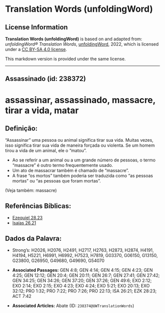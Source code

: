 # Translation Words (unfoldingWord)

## License Information

**Translation Words (unfoldingWord)** is based on and adapted from: _unfoldingWord® Translation Words_, [unfoldingWord](https://unfoldingword.org/utw), 2022, which is licensed under a [CC BY-SA 4.0 license](https://creativecommons.org/licenses/by-sa/4.0/legalcode.en).

This markdown version is provided under the same license.



--------------------------------

## Assassinado (id: 238372)

assassinar, assassinado, massacre, tirar a vida, matar
======================================================

Definição:
----------

“Assassinar” uma pessoa ou animal significa tirar sua vida. Muitas vezes, isso significa tirar sua vida de maneira forçada ou violenta. Se um homem tirou a vida de um animal, ele o “matou”.

* Ao se referir a um animal ou a um grande número de pessoas, o termo “massacre” é outro termo frequentemente usado.
* Um ato de massacrar também é chamado de “massacre”.
* A frase “os mortos” também poderia ser traduzida como “as pessoas mortas” ou “as pessoas que foram mortas”.

(Veja também: massacre)

Referências Bíblicas:
---------------------

* [Ezequiel 28\.23](https://ref.ly/Ezek28:23)
* [Isaías 26\.21](https://ref.ly/Isa26:21)

Dados da Palavra:
-----------------

* Strong’s: H2026, H2076, H2491, H2717, H2763, H2873, H2874, H4191, H4194, H5221, H6991, H6992, H7523, H7819, G03370, G06150, G13150, G23800, G26950, G49680, G49690, G54070

* **Associated Passages:** GEN 4:8; GEN 4:14; GEN 4:15; GEN 4:23; GEN 4:25; GEN 12:12; GEN 20:4; GEN 20:11; GEN 26:7; GEN 27:41; GEN 27:42; GEN 34:25; GEN 34:26; GEN 37:20; GEN 37:26; GEN 49:6; EXO 2:12; EXO 2:14; EXO 2:15; EXO 4:23; EXO 4:24; EXO 5:21; EXO 20:13; EXO 32:12; PRO 1:32; PRO 7:22; PRO 7:26; PRO 22:13; ISA 26:21; EZK 28:23; ACT 7:42
* **Associated Articles:** Abate (ID: `238374@UWTranslationWords`)

